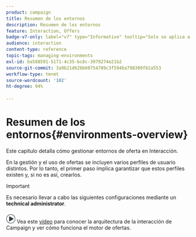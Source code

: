 ```yaml
---
product: campaign
title: Resumen de los entornos
description: Resumen de los entornos
feature: Interaction, Offers
badge-v7-only: label="v7" type="Informative" tooltip="Solo se aplica a Campaign Classic v7"
audience: interaction
content-type: reference
topic-tags: managing-environments
exl-id: ba588591-5171-4c35-bc8c-3979274e21b2
source-git-commit: 3a9b21d626b60754789c3f594ba798309f62a553
workflow-type: tm+mt
source-wordcount: '102'
ht-degree: 94%

---
```


# Resumen de los entornos{#environments-overview}



Este capítulo detalla cómo gestionar entornos de oferta en Interacción.

En la gestión y el uso de ofertas se incluyen varios perfiles de usuario distintos. Por lo tanto, el primer paso implica garantizar que estos perfiles existen y, si no es así, crearlos.

>[!IMPORTANT]
>
>Es necesario llevar a cabo las siguientes configuraciones mediante un **technical administrator**.

![](assets/do-not-localize/how-to-video.png) Vea este [vídeo](https://helpx.adobe.com/campaign/classic/how-to/architecture-of-acs-v6.html?playlist=/ccx/v1/collection/product/campaign/classic/segment/digital-marketers/explevel/intermediate/applaunch/get-started/collection.ccx.js&amp;ref=helpx.adobe.com) para conocer la arquitectura de la interacción de Campaign y ver cómo funciona el motor de ofertas.
